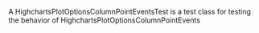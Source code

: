 A HighchartsPlotOptionsColumnPointEventsTest is a test class for testing the behavior of HighchartsPlotOptionsColumnPointEvents
